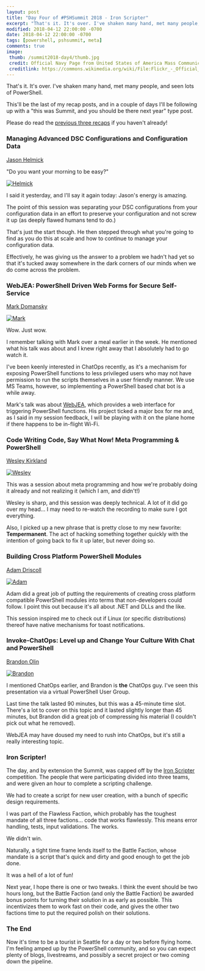 ```yaml
---
layout: post
title: "Day Four of #PSHSummit 2018 - Iron Scripter"
excerpt: "That's it. It's over. I've shaken many hand, met many people, and seen lots of PowerShell."
modified: 2018-04-12 22:00:00 -0700
date: 2018-04-12 22:00:00 -0700
tags: [powershell, pshsummit, meta]
comments: true
image:
 thumb: /summit2018-day4/thumb.jpg
 credit: Official Navy Page from United States of America Mass Communication Specialist 2nd Class Alexia Riveracorrea/U.S. Navy
 creditlink: https://commons.wikimedia.org/wiki/File:Flickr_-_Official_U.S._Navy_Imagery_-_U.S._Naval_Academy_plebes_carry_a_log_as_part_of_teamwork_training_during_Sea_Trials..jpg
---
```


That's it. It's over. I've shaken many hand, met many people, and seen lots of
PowerShell.

This'll be the last of my recap posts, and in a couple of days I'll be following
up with a "this was Summit, and you should be there next year" type post.

Please do read the [previous three
recaps](https://king.geek.nz/tags/index.html#pshsummit) if you haven't already!

### Managing Advanced DSC Configurations and Configuration Data

[Jason Helmick](https://twitter.com/theJasonHelmick)

"Do you want your morning to be easy?"

[![Helmick](/images/summit2018-day4/helmick-small.jpg)](/images/summit2018-day4/helmick-large.jpg)

I said it yesterday, and I'll say it again today: Jason's energy is amazing.

The point of this session was separating your DSC configurations from your
configuration data in an effort to preserve your configuration and not screw it
up (as deeply flawed humans tend to do.)

That's just the start though. He then stepped through what you're going to find
as you do this at scale and how to continue to manage your configuration data.

Effectively, he was giving us the answer to a problem we hadn't had yet so that
it's tucked away somewhere in the dark corners of our minds when we do come
across the problem.

### WebJEA: PowerShell Driven Web Forms for Secure Self-Service

[Mark Domansky](https://twitter.com/MarkDomansky)

[![Mark](/images/summit2018-day4/mark-small.jpg)](/images/summit2018-day4/mark-large.jpg)

Wow. Just wow.

I remember talking with Mark over a meal earlier in the week. He mentioned what
his talk was about and I knew right away that I absolutely had to go watch it.

I've been keenly interested in ChatOps recently, as it's a mechanism for
exposing PowerShell functions to less privileged users who may not have
permission to run the scripts themselves in a user friendly manner. We use MS
Teams, however, so implementing a PowerShell based chat bot is a while away.

Mark's talk was about [WebJEA](https://github.com/markdomansky/WebJEA), which
provides a web interface for triggering PowerShell functions. His project ticked
a major box for me and, as I said in my session feedback, I will be playing with
it on the plane home if there happens to be in-flight Wi-Fi.

### Code Writing Code, Say What Now! Meta Programming & PowerShell

[Wesley Kirkland](https://twitter.com/unleashthecloud)

[![Wesley](/images/summit2018-day4/wesley-small.jpg)](/images/summit2018-day4/wesley-large.jpg)

This was a session about meta programming and how we're probably doing it
already and not realizing it (which I am, and didn't!)

Wesley is sharp, and this session was deeply technical. A lot of it did go over
my head... I may need to re-watch the recording to make sure I got everything.

Also, I picked up a new phrase that is pretty close to my new favorite:
**Tempermanent**. The act of hacking something together quickly with the
intention of going back to fix it up later, but never doing so.

### Building Cross Platform PowerShell Modules

[Adam Driscoll](http://twitter.com/adamdriscoll/)

[![Adam](/images/summit2018-day4/adam-small.jpg)](/images/summit2018-day4/adam-large.jpg)

Adam did a great job of putting the requirements of creating cross platform
compatible PowerShell modules into terms that non-developers could follow. I
point this out because it's all about .NET and DLLs and the like.

This session inspired me to check out if Linux (or specific distributions)
thereof have native mechanisms for toast notifications.

### Invoke-ChatOps: Level up and Change Your Culture With Chat and PowerShell

[Brandon Olin](https://twitter.com/devblackops)

[![Brandon](/images/summit2018-day4/brandon-small.jpg)](/images/summit2018-day4/brandon-large.jpg)

I mentioned ChatOps earlier, and Brandon is **the** ChatOps guy. I've seen this
presentation via a virtual PowerShell User Group.

Last time the talk lasted 90 minutes, but this was a 45-minute time slot.
There's a lot to cover on this topic and it lasted slightly longer than 45
minutes, but Brandon did a great job of compressing his material (I couldn't
pick out what he removed).

WebJEA may have doused my need to rush into ChatOps, but it's still a really
interesting topic.

### Iron Scripter!

The day, and by extension the Summit, was capped off by the [Iron
Scripter](http://ironscripter.us) competition. The people that were
participating divided into three teams, and were given an hour to complete a
scripting challenge.

We had to create a script for new user creation, with a bunch of specific design
requirements.

I was part of the Flawless Faction, which probably has the toughest mandate of
all three factions... code that works flawlessly. This means error handling,
tests, input validations. The works.

We didn't win.

Naturally, a tight time frame lends itself to the Battle Faction, whose mandate
is a script that's quick and dirty and good enough to get the job done.

It was a hell of a lot of fun!

Next year, I hope there is one or two tweaks. I think the event should be two
hours long, but the Battle Faction (and only the Battle Faction) be awarded
bonus points for turning their solution in as early as possible. This
incentivizes them to work fast on their code, and gives the other two factions
time to put the required polish on their solutions.

### The End

Now it's time to be a tourist in Seattle for a day or two before flying home.
I'm feeling amped up by the PowerShell community, and so you can expect plenty
of blogs, livestreams, and possibly a secret project or two coming down the
pipeline.
